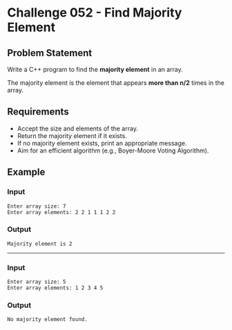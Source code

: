 # Challenge 052 - Find Majority Element

## Problem Statement

Write a C++ program to find the **majority element** in an array.

The majority element is the element that appears **more than n/2** times in the array.

## Requirements

- Accept the size and elements of the array.
- Return the majority element if it exists.
- If no majority element exists, print an appropriate message.
- Aim for an efficient algorithm (e.g., Boyer-Moore Voting Algorithm).

## Example

### Input
```
Enter array size: 7  
Enter array elements: 2 2 1 1 1 2 2
```
### Output
```
Majority element is 2
```
---
### Input
```
Enter array size: 5  
Enter array elements: 1 2 3 4 5
```
### Output
```
No majority element found.
```